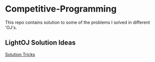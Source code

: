 # Competitive-Programming
This repo contains solution to some of the problems I solved in different 'OJ's.


## LightOJ Solution Ideas

[Solution Tricks](https://github.com/zabir-nabil/Competitive-Programming/tree/master/LightOJ)


